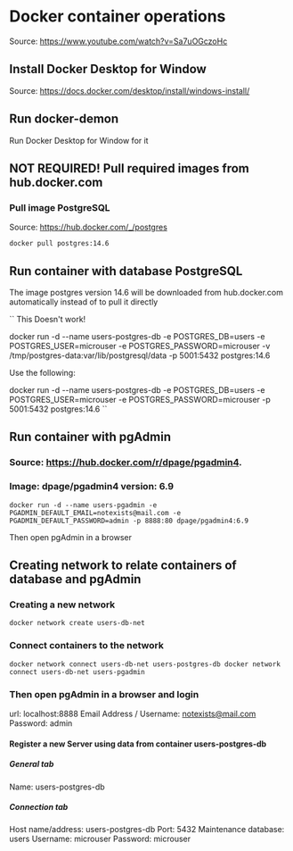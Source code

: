 # Docker container operations
Source: https://www.youtube.com/watch?v=Sa7uOGczoHc

## Install Docker Desktop for Window
Source: https://docs.docker.com/desktop/install/windows-install/

## Run docker-demon
Run Docker Desktop for Window for it

## NOT REQUIRED! Pull required images from hub.docker.com
### Pull image PostgreSQL
Source: https://hub.docker.com/_/postgres

``
docker pull postgres:14.6
``

## Run container with database PostgreSQL
The image postgres version 14.6 will be downloaded from hub.docker.com automatically instead of to pull it directly

``
This Doesn't work!

docker run -d --name users-postgres-db -e POSTGRES_DB=users -e POSTGRES_USER=microuser -e POSTGRES_PASSWORD=microuser -v /tmp/postgres-data:var/lib/postgresql/data -p 5001:5432 postgres:14.6

Use the following:

docker run -d --name users-postgres-db -e POSTGRES_DB=users -e POSTGRES_USER=microuser -e POSTGRES_PASSWORD=microuser -p 5001:5432 postgres:14.6
``

## Run container with pgAdmin
### Source: https://hub.docker.com/r/dpage/pgadmin4. 
### Image: dpage/pgadmin4 version: 6.9
``
docker run -d --name users-pgadmin -e PGADMIN_DEFAULT_EMAIL=notexists@mail.com -e PGADMIN_DEFAULT_PASSWORD=admin -p 8888:80 dpage/pgadmin4:6.9
``

Then open pgAdmin in a browser

## Creating network to relate containers of database and pgAdmin
### Creating a new network
``
docker network create users-db-net
``
### Connect containers to the network
``
docker network connect users-db-net users-postgres-db
docker network connect users-db-net users-pgadmin
``
### Then open pgAdmin in a browser and login
url: localhost:8888
Email Address / Username: notexists@mail.com
Password: admin
#### Register a new Server using data from container users-postgres-db
##### General tab
Name: users-postgres-db
##### Connection tab
Host name/address: users-postgres-db
Port: 5432
Maintenance database: users
Username: microuser
Password: microuser

